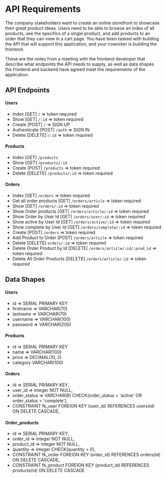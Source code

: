 # API Requirements
The company stakeholders want to create an online storefront to showcase their great product ideas. Users need to be able to browse an index of all products, see the specifics of a single product, and add products to an order that they can view in a cart page. You have been tasked with building the API that will support this application, and your coworker is building the frontend.

These are the notes from a meeting with the frontend developer that describe what endpoints the API needs to supply, as well as data shapes the frontend and backend have agreed meet the requirements of the application.

## API Endpoints

#### Users

- Index [GET] `/` => token required
- Show [GET] `/:id` => token required
- Create [POST] `/` => SIGN UP
- Authenticate [POST] `/auth` => SIGN IN
- Delete [DELETE] `/:id` => token required

#### Products

- Index [GET] `/products`
- Show [GET] `/products/:id`
- Create [POST] `/products` => token required
- Delete [DELETE] `/products/:id` => token required

#### Orders

- Index [GET] `/orders` => token required
- Get all order products [GET] `/orders/article` => token required
- Show [GET] `/orders/:id` => token required
- Show Order products [GET] `/orders/article/:id` => token required
- Show Order by User Id [GET] `/orders/user/:id` => token required
- Show active by User Id [GET] `/orders/active/:id` => token required
- Show complete by User Id [GET] `/orders/complete/:id` => token required
- Create [POST] `/orders` => token required
- Add Product to Order [POST] `/orders/article` => token required
- Delete [DELETE] `orders/:id` => token required
- Delete Order Product by Id [DELETE] `/orders/article/:id/:prod_id` => token required
- Delete All Order Products [DELETE] `/orders/article/:id` => token required

## Data Shapes

#### Users
- id => SERIAL PRIMARY KEY
- firstname => VARCHAR(70)
- lastname => VARCHAR(70)
- username => VARCHAR(100)
- password => VARCHAR(200)

#### Products
- id => SERIAL PRIMARY KEY
- name => VARCHAR(100)
- price => DECIMAL(10, 2)
- category VARCHAR(100)

#### Orders
- id => SERIAL PRIMARY KEY,
- user_id => integer NOT NULL,
- order_status => VARCHAR(8) CHECK(order_status = 'active' OR order_status = 'complete'),
- CONSTRAINT fk_user FOREIGN KEY (user_id) REFERENCES users(id) ON DELETE CASCADE,

#### Order_products
- id => SERIAL PRIMARY KEY,
- order_id => integer NOT NULL,
- product_id => integer NOT NULL,
- quantity => integer CHECK(quantity > 0),
- CONSTRAINT fk_order FOREIGN KEY (order_id) REFERENCES orders(id) ON DELETE CASCADE,
- CONSTRAINT fk_product FOREIGN KEY (product_id) REFERENCES products(id) ON DELETE CASCADE